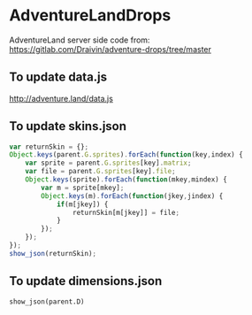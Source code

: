 # AdventureLandDrops
AdventureLand server side code from: https://gitlab.com/Draivin/adventure-drops/tree/master

## To update data.js
http://adventure.land/data.js

## To update skins.json
```javascript
var returnSkin = {};
Object.keys(parent.G.sprites).forEach(function(key,index) {
    var sprite = parent.G.sprites[key].matrix;
    var file = parent.G.sprites[key].file;
    Object.keys(sprite).forEach(function(mkey,mindex) {
		var m = sprite[mkey];
		Object.keys(m).forEach(function(jkey,jindex) {
			if(m[jkey]) {
				returnSkin[m[jkey]] = file;
			}
		});
    });
});
show_json(returnSkin);
```

## To update dimensions.json
```
show_json(parent.D)
```
